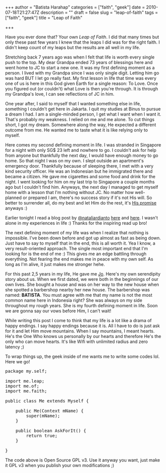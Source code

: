+++
author = "Batista Harahap"
categories = ["faith", "geek"]
date = 2010-07-18T21:27:47Z
description = ""
draft = false
slug = "leap-of-faith"
tags = ["faith", "geek"]
title = "Leap of Faith"

+++


Have you ever done that? Your own <em>Leap of Faith</em>. I did that many times but only these past few years I knew that the leaps I did was for the right faith. I didn't keep count of my leaps but the results are all well in my life.

Stretching back 7 years ago was when I felt that life is worth every single push to the top. My dear Grandpa ended 73 years of blessings here and went home to JC to start a new one. It was my first defining moment as a person. I lived with my Grandpa since I was only single digit. Letting him go was hard BUT I let go really fast. My first lesson in life that time was every one of us is here in this God given Earth for a single reason: To Love. Once you figured out (or couldn't) what Love is then you're through. It is through my Grandpa's love, I can see reflections of JC in him.

One year after, I said to myself that I wanted something else in life, something I couldn't get here in Jakarta. I quit my studies at Binus to pursue a dream I had. I am a single-minded person, I get what I want when I want it. That's probably my weakness. I relied on me and me alone. To cut things short, I got my dream. Somewhere along the way, He expected a different outcome from me. He wanted me to taste what it is like relying only to myself.

Here comes my second defining moment in life. I was stranded in Singapore for a night with only SG$ 23 left and nowhere to go. I couldn't ask for help from anyone but thankfully the next day, I would have enough money to go home. So that night I was on my own. I slept outside an apartment's emergency door. Thankfully because of sleeping there, I met with a very kind security officer. He was an Indonesian but he immigrated there and became a citizen. He gave me cigarettes and some food and drink for the night. I went looking for him on my last trip to Singapore a couple months ago but I couldn't find him. Anyways, the next day I managed to get myself home with a lesson that I'm nothing without JC. No matter how well-planned or prepared I am, there's no success story if it's not His will. So better to surrender all, do my best and let Him do the rest, it's <a href="http://is.gd/dxe5H" target="_blank">His promise</a> anyways :)

Earlier tonight I read a blog post by <a href="http://twitter.com/nataliardianto" target="_blank">@nataliardianto</a> <a href="http://www.adheaven.com/2010/07/startuplokal-awal-kini-dan-di-masa.html" target="_blank">here</a> and <a href="http://www.adheaven.com/2009/06/mintalah-maka-akan-diberikan-kepadamu.html" target="_blank">here</a>. I wasn't alone in my experiences in life :) Thanks for the inspiring read up bro!

The next defining moment of my life was when I realize that nothing is impossible. I've been down before and got up almost as fast as being down. Just have to say to myself that in the end, this is all worth it. Yea I know, a very result-oriented approach. The single most important end that I'm looking for is the end of me :) This gives me an edge battling through everything. Not fearing the end makes me in peace with my own self. As long as I'm alive, it just makes me stronger hehe.

For this past 2,5 years in my life, He gave me <a href="http://twitter.com/JoRocknRoll" target="_blank">Jo</a>. Here's my own serendipity story about us. When we first dated, we were both in the beginnings of our own lives. She bought a house and was on her way to the new house when she spotted a barbershop nearby her new house. The barbershop was named: <strong>BATISTA</strong>. You must agree with me that my name is not the most common name here in Indonesia right? She was always on my side throughout my rough years. She is my fourth defining moment in life. Soon we are gonna say our vows before Him, I can't wait!

While writing this post I come to think that my life is a lot like a drama of happy endings. I say happy endings because it is. All I have to do is just ask for it and let Him move mountains. When I say mountains, I meant hearts. He's the One Who knows us personally by our hearts and therefore He's the only who can move hearts. It's like Wifi with unlimited radius and zero latency ;)

To wrap things up, the geek inside of me wants me to write some codes lol. Here we go!
<pre lang="java">package my.self;

import me.leap;
import me.of;
import me.faith;

public class Me extends Myself {

	public Me(Context mName) {
		super(mName);
	}

	public boolean AskForIt() {
		return true;
	}

}</pre>
The code above is Open Source GPL v3. Use it anyway you want, just make it GPL v3 when you publish your own modifications ;)
